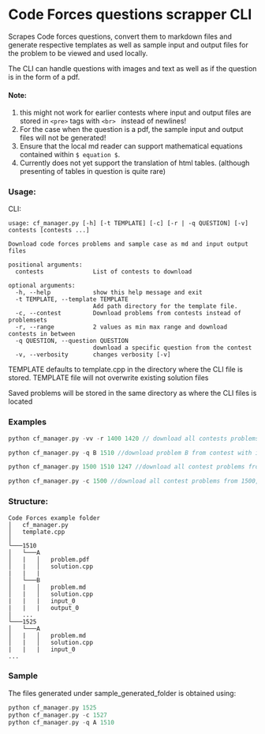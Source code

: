 # Code Forces questions scrapper CLI

Scrapes Code forces questions, convert them to markdown files and generate respective templates as well as sample input and output files for the problem to be viewed and used locally.

The CLI can handle questions with images and text as well as if the question is in the form of a pdf.

#### Note:

1. this might not work for earlier contests where input and output files are stored in `<pre>` tags with `<br> ` instead of newlines!
2. For the case when the question is a pdf, the sample input and output files will not be generated!
3. Ensure that the local md reader can support mathematical equations contained within `$ equation $`.
4. Currently does not yet support the translation of html tables. (although presenting of tables in question is quite rare)

### Usage:

CLI:

```
usage: cf_manager.py [-h] [-t TEMPLATE] [-c] [-r | -q QUESTION] [-v] contests [contests ...]

Download code forces problems and sample case as md and input output files

positional arguments:
  contests              List of contests to download

optional arguments:
  -h, --help            show this help message and exit
  -t TEMPLATE, --template TEMPLATE
                        Add path directory for the template file.
  -c, --contest         Download problems from contests instead of problemsets
  -r, --range           2 values as min max range and download contests in between
  -q QUESTION, --question QUESTION
                        download a specific question from the contest
  -v, --verbosity       changes verbosity [-v]
```

TEMPLATE defaults to template.cpp in the directory where the CLI file is stored. TEMPLATE file will not overwrite existing solution files

Saved problems will be stored in the same directory as where the CLI files is located

### Examples

```c++
python cf_manager.py -vv -r 1400 1420 // download all contests problems with 1400 to 1420 (inclusive) with verbose on
```

```c++
python cf_manager.py -q B 1510 //download problem B from contest with id of 1510
```

```c++
python cf_manager.py 1500 1510 1247 //download all contest problems from 1500, 1510 and 1247
```

```c++
python cf_manager.py -c 1500 //download all contest problems from 1500, 1510 and 1247 from CodeForces contest instead of problemset
```

### Structure:

```
Code Forces example folder
│   cf_manager.py
│   template.cpp
│
└───1510
│   └───A
│   |   │   problem.pdf
│   |   │   solution.cpp
|   |   |
│   └───B
│   |   │   problem.md
│   |   │   solution.cpp
|   |   |	input_0
|   |   |	output_0
│   ...
└───1525
│   └───A
│   |   │   problem.md
│   |   │   solution.cpp
|   |   | 	input_0
...
```

### Sample

The files generated under sample_generated_folder is obtained using:

```c++
python cf_manager.py 1525
python cf_manager.py -c 1527
python cf_manager.py -q A 1510
```
